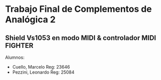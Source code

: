 # **Trabajo Final de Complementos de Analógica 2**

## Shield Vs1053 en modo MIDI & controlador MIDI FIGHTER

Alumnos:
 - Cuello, Marcelo Reg: 23646
 - Pezzini, Leonardo Reg: 25084
  
  
